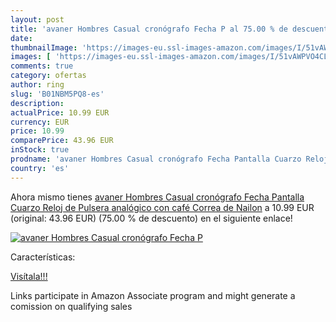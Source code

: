```yaml
---
layout: post
title: 'avaner Hombres Casual cronógrafo Fecha P al 75.00 % de descuento'
date: 
thumbnailImage: 'https://images-eu.ssl-images-amazon.com/images/I/51vAWPVO4CL._SL200_.jpg'
images: [ 'https://images-eu.ssl-images-amazon.com/images/I/51vAWPVO4CL._SL200_.jpg' ]
comments: true
category: ofertas
author: ring
slug: 'B01NBM5PQ8-es'
description:
actualPrice: 10.99 EUR
currency: EUR
price: 10.99
comparePrice: 43.96 EUR
inStock: true
prodname: 'avaner Hombres Casual cronógrafo Fecha Pantalla Cuarzo Reloj de Pulsera analógico con café Correa de Nailon'
country: 'es'
---
```


Ahora mismo tienes [avaner Hombres Casual cronógrafo Fecha Pantalla Cuarzo Reloj de Pulsera analógico con café Correa de Nailon](https://www.amazon.es/dp/B01NBM5PQ8/?tag=tolees-21) a 10.99 EUR (original: 43.96 EUR) (75.00 %  de descuento) en el siguiente enlace!

[![avaner Hombres Casual cronógrafo Fecha P](https://images-eu.ssl-images-amazon.com/images/I/51vAWPVO4CL._SL200_.jpg)](https://www.amazon.es/dp/B01NBM5PQ8/?tag=tolees-21)

Características:


[Visítala!!!](https://www.amazon.es/dp/B01NBM5PQ8/?tag=tolees-21)

Links participate in Amazon Associate program and might generate a comission on qualifying sales
